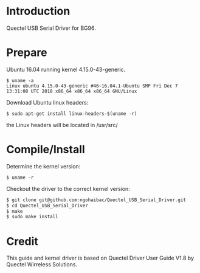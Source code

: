# Introduction

Quectel USB Serial Driver for BG96.

# Prepare

Ubuntu 16.04 running kernel 4.15.0-43-generic.

```
$ uname -a
Linux ubuntu 4.15.0-43-generic #46~16.04.1-Ubuntu SMP Fri Dec 7 13:31:08 UTC 2018 x86_64 x86_64 x86_64 GNU/Linux

```

Download Ubuntu linux headers:

```
$ sudo apt-get install linux-headers-$(uname -r)
```

the Linux headers will be located in /usr/src/

# Compile/Install

Determine the kernel version:

```
$ uname -r
```
Checkout the driver to the correct kernel version:

```bash 
$ git clone git@github.com:ngohaibac/Quectel_USB_Serial_Driver.git
$ cd Quectel_USB_Serial_Driver
$ make 
$ sudo make install
```

# Credit

This guide and kernel driver is based on Quectel Driver User Guide V1.8 by Quectel Wirreless Solutions.
